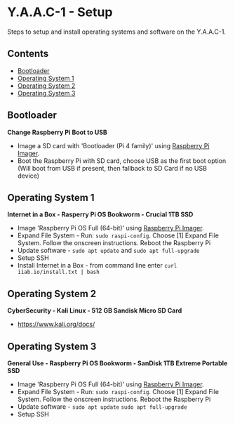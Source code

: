 <!-- ======================================== yaac1-setup.md Start ======================================== -->


<!-- ------------------------------ Intro Start ------------------------------ -->

# Y.A.A.C-1 - Setup

Steps to setup and install operating systems and software on the Y.A.A.C-1.

<!-- ------------------------------ Intro End ------------------------------ -->


<!-- ------------------------------ Overview Start ------------------------------ -->

## Contents

- [Bootloader](#Bootloader)
- [Operating System 1](#Operating-System-1)
- [Operating System 2](#Operating-System-2)
- [Operating System 3](#Operating-System-3)

<!-- ------------------------------ Overview End ------------------------------ -->


<!-- ------------------------------ Bootloader Start ------------------------------ -->

## Bootloader

**Change Raspberry Pi Boot to USB**
* Image a SD card with 'Bootloader (Pi 4 family)' using [Raspberry Pi Imager](https://www.raspberrypi.com/software/).
* Boot the Raspberry Pi with SD card, choose USB as the first boot option (Will boot from USB if present, then fallback to SD Card if no USB device)

<!-- ------------------------------ Bootloader End ------------------------------ -->


<!-- ------------------------------ OS 1 Start ------------------------------ -->

## Operating System 1

**Internet in a Box - Rasperry Pi OS Bookworm - Crucial 1TB SSD**
* Image 'Raspberry Pi OS Full (64-bit)' using [Raspberry Pi Imager](https://www.raspberrypi.com/software/).
* Expand File System - Run: `sudo raspi-config`. Choose [1] Expand File System. Follow the onscreen instructions. Reboot the Raspberry Pi
* Update software - `sudo apt update` and `sudo apt full-upgrade`
* Setup SSH
* Install Internet in a Box - from command line enter `curl iiab.io/install.txt | bash`

<!-- ------------------------------ OS 1 End ------------------------------ -->


<!-- ------------------------------ OS 2 Start ------------------------------ -->

## Operating System 2

**CyberSecurity - Kali Linux - 512 GB Sandisk Micro SD Card**
* https://www.kali.org/docs/

<!-- ------------------------------ OS 2 End ------------------------------ -->


<!-- ------------------------------ OS 3 Start ------------------------------ -->

## Operating System 3
**General Use - Raspberry Pi OS Bookworm - SanDisk 1TB Extreme Portable SSD**

* Image 'Raspberry Pi OS Full (64-bit)' using [Raspberry Pi Imager](https://www.raspberrypi.com/software/).
* Expand File System - Run: `sudo raspi-config`. Choose [1] Expand File System. Follow the onscreen instructions. Reboot the Raspberry Pi
* Update software - `sudo apt update` `sudo apt full-upgrade`
* Setup SSH

<!-- ------------------------------ OS 3 End ------------------------------ -->


<!-- ------------------------------ Outro Start ------------------------------ -->

<!-- ------------------------------ Outro End ------------------------------ -->


<!-- ======================================== yaac1-setup.md End ======================================== -->

